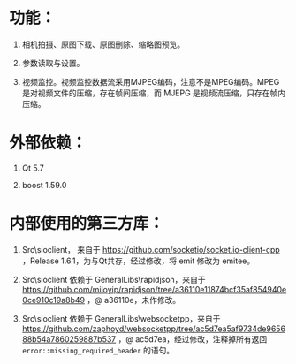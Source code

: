 # 功能：

1. 相机拍摄、原图下载、原图删除、缩略图预览。

2. 参数读取与设置。 

3. 视频监控。视频监控数据流采用MJPEG编码，注意不是MPEG编码。MPEG 是对视频文件的压缩，存在帧间压缩，而 MJEPG 是视频流压缩，只存在帧内压缩。

# 外部依赖：

1. Qt 5.7

2. boost 1.59.0

# 内部使用的第三方库：

1. Src\sioclient， 来自于 https://github.com/socketio/socket.io-client-cpp ，Release 1.6.1，为与Qt共存，经过修改，将 emit 修改为 emitee。

2. Src\sioclient 依赖于 GeneralLibs\rapidjson，来自于 https://github.com/miloyip/rapidjson/tree/a36110e11874bcf35af854940e0ce910c19a8b49 ，@ a36110e，未作修改。

3. Src\sioclient 依赖于 GeneralLibs\websocketpp，来自于 https://github.com/zaphoyd/websocketpp/tree/ac5d7ea5af9734de965688b54a7860259887b537 ，@ ac5d7ea，经过修改，注释掉所有返回 `error::missing_required_header` 的语句。

